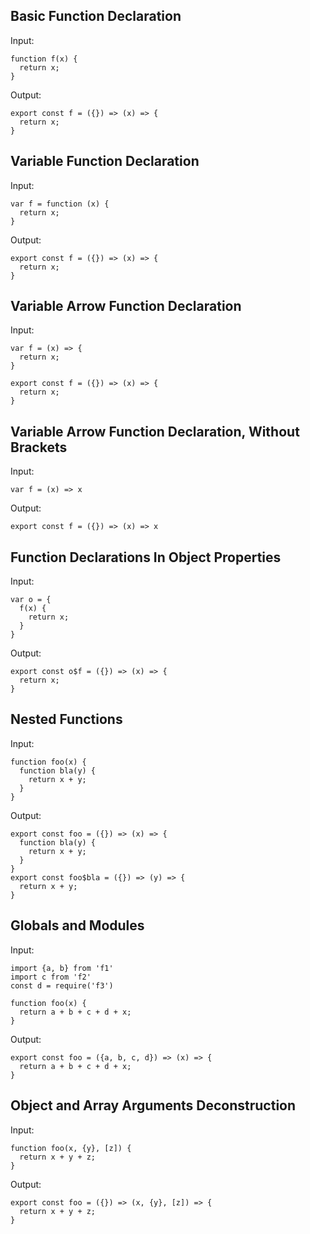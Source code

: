 ## Basic Function Declaration

Input:
```
function f(x) {
  return x;
}
```

Output:
```
export const f = ({}) => (x) => {
  return x;
}
```
## Variable Function Declaration

Input:
```
var f = function (x) {
  return x;
}
```

Output:
```
export const f = ({}) => (x) => {
  return x;
}
```

## Variable Arrow Function Declaration

Input:
```
var f = (x) => {
  return x;
}
```

```
export const f = ({}) => (x) => {
  return x;
}
```

## Variable Arrow Function Declaration, Without Brackets

Input:
```
var f = (x) => x
```

Output:
```
export const f = ({}) => (x) => x
```

## Function Declarations In Object Properties

Input:
```
var o = {
  f(x) {
    return x;
  }
}
```

Output:
```
export const o$f = ({}) => (x) => {
  return x;
}
```

## Nested Functions

Input:
```
function foo(x) {
  function bla(y) {
    return x + y;
  }
}
```

Output:
```
export const foo = ({}) => (x) => {
  function bla(y) {
    return x + y;
  }
}
export const foo$bla = ({}) => (y) => {
  return x + y;
}
```

## Globals and Modules

Input:
```
import {a, b} from 'f1'
import c from 'f2'
const d = require('f3')

function foo(x) {
  return a + b + c + d + x;
}
```

Output:
```
export const foo = ({a, b, c, d}) => (x) => {
  return a + b + c + d + x;
}
```

## Object and Array Arguments Deconstruction

Input:
```
function foo(x, {y}, [z]) {
  return x + y + z;
}
```

Output:
```
export const foo = ({}) => (x, {y}, [z]) => {
  return x + y + z;
}
```
